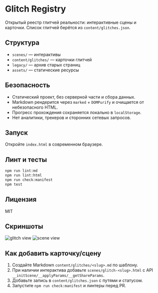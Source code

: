 # Glitch Registry

Открытый реестр глитчей реальности: интерактивные сцены и карточки. Список глитчей берётся из `content/glitches.json`.

## Структура

- `scenes/` — интерактивы
- `content/glitches/` — карточки глитчей
- `legacy/` — архив старых страниц
- `assets/` — статические ресурсы

## Безопасность

- Статический проект, без серверной части и сбора данных.
- Markdown рендерится через `marked` + `DOMPurify` и очищается от небезопасного HTML.
- Прогресс прохождения сохраняется локально в `localStorage`.
- Нет аналитики, трекеров и сторонних сетевых запросов.

## Запуск

Откройте `index.html` в современном браузере.

## Линт и тесты

```bash
npm run lint:md
npm run lint:html
npm run check:manifest
npm test
```

## Лицензия

MIT

## Скриншоты

![glitch view](https://raw.githubusercontent.com/diviper/8glitchs/main/docs/glitch.svg)
![scene view](https://raw.githubusercontent.com/diviper/8glitchs/main/docs/scene.svg)

## Как добавить карточку/сцену

1. Создайте Markdown `content/glitches/<slug>.md` по шаблону.
2. При наличии интерактива добавьте `scenes/glitch-<slug>.html` с API `__initScene/__applyParams/__getShareParams`.
3. Добавьте запись в `content/glitches.json` с путями и статусом.
4. Запустите `npm run check:manifest` и линтеры перед PR.
